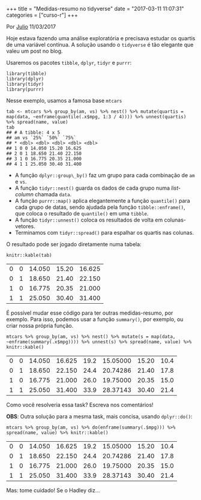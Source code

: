 +++
title = "Medidas-resumo no tidyverse"
date = "2017-03-11 11:07:31"
categories = ["curso-r"]
+++

<p class="text-muted text-uppercase mb-small text-right">
Por <a href="http://curso-r.com/author/julio">Julio</a> 11/03/2017
</p>
<p>
Hoje estava fazendo uma análise exploratória e precisava estudar os
quartis de uma variável contínua. A solução usando o
<code>tidyverse</code> é tão elegante que valeu um post no blog.
</p>
<p>
Usaremos os pacotes <code>tibble</code>, <code>dplyr</code>,
<code>tidyr</code> e <code>purrr</code>:
</p>
<pre class="r"><code>library(tibble)
library(dplyr)
library(tidyr)
library(purrr)</code></pre>
<p>
Nesse exemplo, usamos a famosa base <code>mtcars</code>
</p>
<pre class="r"><code>tab &lt;- mtcars %&gt;% group_by(am, vs) %&gt;% nest() %&gt;% mutate(quartis = map(data, ~enframe(quantile(.x$mpg, 1:3 / 4)))) %&gt;% unnest(quartis) %&gt;% spread(name, value)
tab
## # A tibble: 4 x 5
## am vs `25%` `50%` `75%`
## * &lt;dbl&gt; &lt;dbl&gt; &lt;dbl&gt; &lt;dbl&gt; &lt;dbl&gt;
## 1 0 0 14.050 15.20 16.625
## 2 0 1 18.650 21.40 22.150
## 3 1 0 16.775 20.35 21.000
## 4 1 1 25.050 30.40 31.400</code></pre>
<ul>
<li>
A função <code>dplyr::group\_by()</code> faz um grupo para cada
combinação de <code>am</code> e <code>vs</code>.
</li>
<li>
A função <code>tidyr::nest()</code> guarda os dados de cada grupo numa
<em>list-column</em> chamada <code>data</code>.
</li>
<li>
A função <code>purrr::map()</code> aplica elegantemente a função
<code>quantile()</code> para cada grupo de datas, sendo ajudada pela
função <code>tibble::enframe()</code>, que coloca o resultado de
<code>quantile()</code> em uma <code>tibble</code>.
</li>
<li>
A função <code>tidyr::unnest()</code> coloca os resultados de volta em
colunas-vetores.
</li>
<li>
Terminamos com <code>tidyr::spread()</code> para espalhar os quartis nas
colunas.
</li>
</ul>
<p>
O resultado pode ser jogado diretamente numa tabela:
</p>
<pre class="r"><code>knitr::kable(tab)</code></pre>
<table>
<thead>
</thead>
<tbody>
<tr class="odd">
<td>
0
</td>
<td>
0
</td>
<td>
14.050
</td>
<td>
15.20
</td>
<td>
16.625
</td>
</tr>
<tr class="even">
<td>
0
</td>
<td>
1
</td>
<td>
18.650
</td>
<td>
21.40
</td>
<td>
22.150
</td>
</tr>
<tr class="odd">
<td>
1
</td>
<td>
0
</td>
<td>
16.775
</td>
<td>
20.35
</td>
<td>
21.000
</td>
</tr>
<tr class="even">
<td>
1
</td>
<td>
1
</td>
<td>
25.050
</td>
<td>
30.40
</td>
<td>
31.400
</td>
</tr>
</tbody>
</table>
<p>
É possível mudar esse código para ter outras medidas-resumo, por
exemplo. Para isso, podemos usar a função <code>summary()</code>, por
exemplo, ou criar nossa própria função.
</p>
<pre class="r"><code>mtcars %&gt;% group_by(am, vs) %&gt;% nest() %&gt;% mutate(s = map(data, ~enframe(summary(.x$mpg)))) %&gt;% unnest(s) %&gt;% spread(name, value) %&gt;% knitr::kable()</code></pre>
<table>
<thead>
</thead>
<tbody>
<tr class="odd">
<td>
0
</td>
<td>
0
</td>
<td>
14.050
</td>
<td>
16.625
</td>
<td>
19.2
</td>
<td>
15.05000
</td>
<td>
15.20
</td>
<td>
10.4
</td>
</tr>
<tr class="even">
<td>
0
</td>
<td>
1
</td>
<td>
18.650
</td>
<td>
22.150
</td>
<td>
24.4
</td>
<td>
20.74286
</td>
<td>
21.40
</td>
<td>
17.8
</td>
</tr>
<tr class="odd">
<td>
1
</td>
<td>
0
</td>
<td>
16.775
</td>
<td>
21.000
</td>
<td>
26.0
</td>
<td>
19.75000
</td>
<td>
20.35
</td>
<td>
15.0
</td>
</tr>
<tr class="even">
<td>
1
</td>
<td>
1
</td>
<td>
25.050
</td>
<td>
31.400
</td>
<td>
33.9
</td>
<td>
28.37143
</td>
<td>
30.40
</td>
<td>
21.4
</td>
</tr>
</tbody>
</table>
<p>
Como você resolveria essa task? Escreva nos comentários!
</p>
<p>
<strong>OBS</strong>: Outra solução para a mesma task, mais concisa,
usando <code>dplyr::do()</code>:
</p>
<pre class="r"><code>mtcars %&gt;% group_by(am, vs) %&gt;% do(enframe(summary(.$mpg))) %&gt;% spread(name, value) %&gt;% knitr::kable()</code></pre>
<table>
<thead>
</thead>
<tbody>
<tr class="odd">
<td>
0
</td>
<td>
0
</td>
<td>
14.050
</td>
<td>
16.625
</td>
<td>
19.2
</td>
<td>
15.05000
</td>
<td>
15.20
</td>
<td>
10.4
</td>
</tr>
<tr class="even">
<td>
0
</td>
<td>
1
</td>
<td>
18.650
</td>
<td>
22.150
</td>
<td>
24.4
</td>
<td>
20.74286
</td>
<td>
21.40
</td>
<td>
17.8
</td>
</tr>
<tr class="odd">
<td>
1
</td>
<td>
0
</td>
<td>
16.775
</td>
<td>
21.000
</td>
<td>
26.0
</td>
<td>
19.75000
</td>
<td>
20.35
</td>
<td>
15.0
</td>
</tr>
<tr class="even">
<td>
1
</td>
<td>
1
</td>
<td>
25.050
</td>
<td>
31.400
</td>
<td>
33.9
</td>
<td>
28.37143
</td>
<td>
30.40
</td>
<td>
21.4
</td>
</tr>
</tbody>
</table>
<p>
Mas: tome cuidado! Se o Hadley diz…
</p>
<img src="http://lsru.github.io/r_workshop/img/purrr_do.png" alt="">

